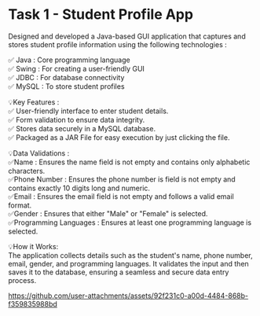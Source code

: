 # Task 1 - Student Profile App

Designed and developed a Java-based GUI application that captures and stores student profile information using the following technologies :

✅ Java : Core programming language  
✅ Swing : For creating a user-friendly GUI  
✅ JDBC : For database connectivity  
✅ MySQL : To store student profiles  

💡Key Features :  
✅ User-friendly interface to enter student details.  
✅ Form validation to ensure data integrity.  
✅ Stores data securely in a MySQL database.  
✅ Packaged as a JAR File for easy execution by just clicking the file.  

💡Data Validations :  
✅Name : Ensures the name field is not empty and contains only alphabetic characters.  
✅Phone Number : Ensures the phone number is field is not empty and contains exactly 10 digits long and numeric.  
✅Email : Ensures the email field is not empty and follows a valid email format.  
✅Gender : Ensures that either "Male" or "Female" is selected.  
✅Programming Languages : Ensures at least one programming language is selected.  

💡How it Works:  
The application collects details such as the student's name, phone number, email, gender, and programming languages. It validates the input and then saves it to the database, ensuring a seamless and secure data entry process.

https://github.com/user-attachments/assets/92f231c0-a00d-4484-868b-f359835988bd
